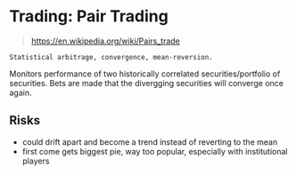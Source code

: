 # Trading: Pair Trading
> https://en.wikipedia.org/wiki/Pairs_trade

`Statistical arbitrage, convergence, mean-reversion.`

Monitors performance of two historically correlated securities/portfolio of securities. Bets are made that the divergging securities will converge once again.

## Risks
- could drift apart and become a trend instead of reverting to the mean
- first come gets biggest pie, way too popular, especially with institutional players